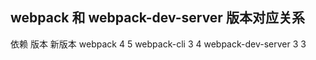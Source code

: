 ## webpack 和 webpack-dev-server 版本对应关系

依赖 版本 新版本
webpack 4 5
webpack-cli 3 4
webpack-dev-server 3 3

